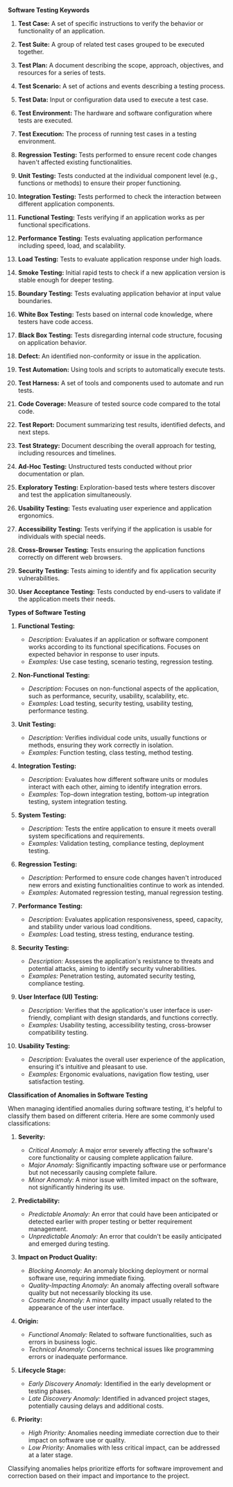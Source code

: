 **Software Testing Keywords**

1. **Test Case:** A set of specific instructions to verify the behavior or functionality of an application.

2. **Test Suite:** A group of related test cases grouped to be executed together.

3. **Test Plan:** A document describing the scope, approach, objectives, and resources for a series of tests.

4. **Test Scenario:** A set of actions and events describing a testing process.

5. **Test Data:** Input or configuration data used to execute a test case.

6. **Test Environment:** The hardware and software configuration where tests are executed.

7. **Test Execution:** The process of running test cases in a testing environment.

8. **Regression Testing:** Tests performed to ensure recent code changes haven't affected existing functionalities.

9. **Unit Testing:** Tests conducted at the individual component level (e.g., functions or methods) to ensure their proper functioning.

10. **Integration Testing:** Tests performed to check the interaction between different application components.

11. **Functional Testing:** Tests verifying if an application works as per functional specifications.

12. **Performance Testing:** Tests evaluating application performance including speed, load, and scalability.

13. **Load Testing:** Tests to evaluate application response under high loads.

14. **Smoke Testing:** Initial rapid tests to check if a new application version is stable enough for deeper testing.

15. **Boundary Testing:** Tests evaluating application behavior at input value boundaries.

16. **White Box Testing:** Tests based on internal code knowledge, where testers have code access.

17. **Black Box Testing:** Tests disregarding internal code structure, focusing on application behavior.

18. **Defect:** An identified non-conformity or issue in the application.

19. **Test Automation:** Using tools and scripts to automatically execute tests.

20. **Test Harness:** A set of tools and components used to automate and run tests.

21. **Code Coverage:** Measure of tested source code compared to the total code.

22. **Test Report:** Document summarizing test results, identified defects, and next steps.

23. **Test Strategy:** Document describing the overall approach for testing, including resources and timelines.

24. **Ad-Hoc Testing:** Unstructured tests conducted without prior documentation or plan.

25. **Exploratory Testing:** Exploration-based tests where testers discover and test the application simultaneously.

26. **Usability Testing:** Tests evaluating user experience and application ergonomics.

27. **Accessibility Testing:** Tests verifying if the application is usable for individuals with special needs.

28. **Cross-Browser Testing:** Tests ensuring the application functions correctly on different web browsers.

29. **Security Testing:** Tests aiming to identify and fix application security vulnerabilities.

30. **User Acceptance Testing:** Tests conducted by end-users to validate if the application meets their needs.

**Types of Software Testing**

1. **Functional Testing:**
   - *Description:* Evaluates if an application or software component works according to its functional specifications. Focuses on expected behavior in response to user inputs.
   - *Examples:* Use case testing, scenario testing, regression testing.

2. **Non-Functional Testing:**
   - *Description:* Focuses on non-functional aspects of the application, such as performance, security, usability, scalability, etc.
   - *Examples:* Load testing, security testing, usability testing, performance testing.

3. **Unit Testing:**
   - *Description:* Verifies individual code units, usually functions or methods, ensuring they work correctly in isolation.
   - *Examples:* Function testing, class testing, method testing.

4. **Integration Testing:**
   - *Description:* Evaluates how different software units or modules interact with each other, aiming to identify integration errors.
   - *Examples:* Top-down integration testing, bottom-up integration testing, system integration testing.

5. **System Testing:**
   - *Description:* Tests the entire application to ensure it meets overall system specifications and requirements.
   - *Examples:* Validation testing, compliance testing, deployment testing.

6. **Regression Testing:**
   - *Description:* Performed to ensure code changes haven't introduced new errors and existing functionalities continue to work as intended.
   - *Examples:* Automated regression testing, manual regression testing.

7. **Performance Testing:**
   - *Description:* Evaluates application responsiveness, speed, capacity, and stability under various load conditions.
   - *Examples:* Load testing, stress testing, endurance testing.

8. **Security Testing:**
   - *Description:* Assesses the application's resistance to threats and potential attacks, aiming to identify security vulnerabilities.
   - *Examples:* Penetration testing, automated security testing, compliance testing.

9. **User Interface (UI) Testing:**
   - *Description:* Verifies that the application's user interface is user-friendly, compliant with design standards, and functions correctly.
   - *Examples:* Usability testing, accessibility testing, cross-browser compatibility testing.

10. **Usability Testing:**
    - *Description:* Evaluates the overall user experience of the application, ensuring it's intuitive and pleasant to use.
    - *Examples:* Ergonomic evaluations, navigation flow testing, user satisfaction testing.

**Classification of Anomalies in Software Testing**

When managing identified anomalies during software testing, it's helpful to classify them based on different criteria. Here are some commonly used classifications:

1. **Severity:**
   - *Critical Anomaly:* A major error severely affecting the software's core functionality or causing complete application failure.
   - *Major Anomaly:* Significantly impacting software use or performance but not necessarily causing complete failure.
   - *Minor Anomaly:* A minor issue with limited impact on the software, not significantly hindering its use.

2. **Predictability:**
   - *Predictable Anomaly:* An error that could have been anticipated or detected earlier with proper testing or better requirement management.
   - *Unpredictable Anomaly:* An error that couldn't be easily anticipated and emerged during testing.

3. **Impact on Product Quality:**
   - *Blocking Anomaly:* An anomaly blocking deployment or normal software use, requiring immediate fixing.
   - *Quality-Impacting Anomaly:* An anomaly affecting overall software quality but not necessarily blocking its use.
   - *Cosmetic Anomaly:* A minor quality impact usually related to the appearance of the user interface.

4. **Origin:**
   - *Functional Anomaly:* Related to software functionalities, such as errors in business logic.
   - *Technical Anomaly:* Concerns technical issues like programming errors or inadequate performance.

5. **Lifecycle Stage:**
   - *Early Discovery Anomaly:* Identified in the early development or testing phases.
   - *Late Discovery Anomaly:* Identified in advanced project stages, potentially causing delays and additional costs.

6. **Priority:**
   - *High Priority:* Anomalies needing immediate correction due to their impact on software use or quality.
   - *Low Priority:* Anomalies with less critical impact, can be addressed at a later stage.

Classifying anomalies helps prioritize efforts for software improvement and correction based on their impact and importance to the project.
